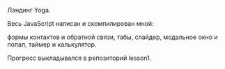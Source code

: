 Лэндинг Yoga.

Весь JavaScript написан и скомпилирован мной:

формы контактов и обратной связи, табы, слайдер, модальное окно и попап, таймер и калькулятор.

Прогресс выкладывался в репозиторий lesson1.

